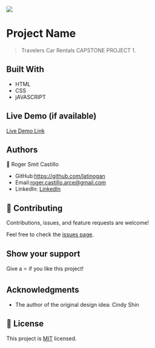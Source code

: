 ![](https://img.shields.io/badge/Microverse-blueviolet)

# Project Name

> Travelers Car Rentals CAPSTONE PROJECT 1.


## Built With

- HTML  
- CSS
- jAVASCRIPT

## Live Demo (if available)

[Live Demo Link](https://drive.google.com/file/d/1tVyAFLCNCzEDIRI8FjEWu8fTh6irsi7g/view?usp=sharing)



## Authors

👤 Roger Smit Castillo

- GitHub:https://github.com/latinogan
- Email:roger.castillo.arce@gmail.com 
- LinkedIn: [LinkedIn](https://www.linkedin.com/in/roger-smith-a35738179/)


## 🤝 Contributing

Contributions, issues, and feature requests are welcome!

Feel free to check the [issues page](../../issues/).

## Show your support

Give a ⭐️ if you like this project!

## Acknowledgments

- The author of the original design idea: Cindy Shin

## 📝 License

This project is [MIT](./MIT.md) licensed.